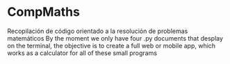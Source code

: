 # CompMaths
Recopilación de código orientado a la resolución de problemas matemáticos
By the moment we only have four .py documents that desplay on the terminal, the objective is to create a full web or mobile app, which works as a calculator for all of these small programs
